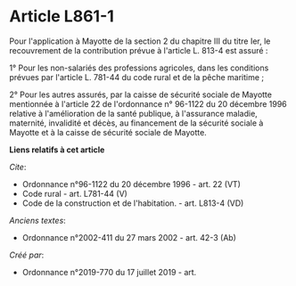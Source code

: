 # Article L861-1

Pour l'application à Mayotte de la section 2 du chapitre III du titre Ier, le recouvrement de la contribution prévue à
l'article L. 813-4 est assuré : 

1° Pour les non-salariés des professions agricoles, dans les conditions prévues par l'article L. 781-44 du code rural et de
la pêche maritime ; 

2° Pour les autres assurés, par la caisse de sécurité sociale de Mayotte mentionnée à l'article 22 de l'ordonnance n° 96-1122
du 20 décembre 1996 relative à l'amélioration de la santé publique, à l'assurance maladie, maternité, invalidité et décès, au
financement de la sécurité sociale à Mayotte et à la caisse de sécurité sociale de Mayotte.

**Liens relatifs à cet article**

_Cite_:

  - Ordonnance n°96-1122 du 20 décembre 1996 - art. 22 (VT)
  - Code rural - art. L781-44 (V)
  - Code de la construction et de l'habitation. - art. L813-4 (VD)

_Anciens textes_:

  - Ordonnance n°2002-411 du 27 mars 2002 - art. 42-3 (Ab)

_Créé par_:

  - Ordonnance n°2019-770 du 17 juillet 2019 - art.
